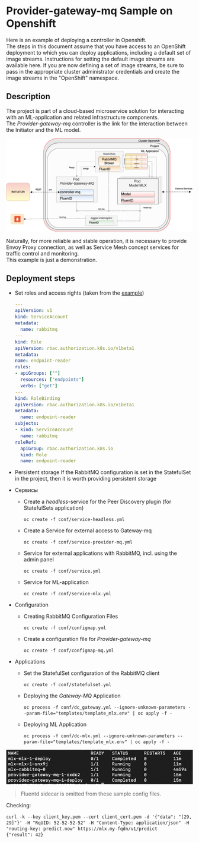 # Provider-gateway-mq Sample on Openshift

Here is an example of deploying a controller in Openshift.  
The steps in this document assume that you have access to an OpenShift deployment to which you can deploy applications, including a default set of image streams. Instructions for setting the default image streams are available here. If you are now defining a set of image streams, be sure to pass in the appropriate cluster administrator credentials and create the image streams in the "OpenShift" namespace.

## Description

The project is part of a cloud-based microservice solution for interacting with an ML-application and related infrastructure components.  
The *Provider-gateway-mq* controller is the link for the interaction between the Initiator and the ML model.

![Image alt](https://github.com/Laztrex/provider-gateway-mq/blob/main/docs/pics/sketch_gateway_mq.png)


Naturally, for more reliable and stable operation, it is necessary to provide Envoy Proxy connection, as well as Service Mesh concept services for traffic control and monitoring.  
This example is just a demonstration.

## Deployment steps

* Set roles and access rights (taken from the [example](https://kubernetes.io/docs/reference/access-authn-authz/rbac/))
  ~~~yaml
  ---
  apiVersion: v1
  kind: ServiceAccount
  metadata:
    name: rabbitmq
  ---
  kind: Role
  apiVersion: rbac.authorization.k8s.io/v1beta1
  metadata:
  name: endpoint-reader
  rules:
  - apiGroups: [""]
    resources: ["endpoints"]
    verbs: ["get"]
  ---
  kind: RoleBinding
  apiVersion: rbac.authorization.k8s.io/v1beta1
  metadata:
    name: endpoint-reader
  subjects:
  - kind: ServiceAccount
    name: rabbitmq
  roleRef:
    apiGroup: rbac.authorization.k8s.io
    kind: Role
    name: endpoint-reader
  ~~~
  
* Persistent storage
  If the RabbitMQ configuration is set in the StatefulSet in the project, then it is worth providing persistent storage
  
* Сервисы

  - Create a *headless*-service for the Peer Discovery plugin (for StatefulSets application)
    ~~~
    oc create -f conf/service-headless.yml
    ~~~
  - Create a Service for external access to Gateway-mq
    ~~~
    oc create -f conf/service-provider-mq.yml
    ~~~
  - Service for external applications with RabbitMQ, incl. using the admin panel
    ~~~
    oc create -f conf/service.yml
    ~~~
  - Service for ML-application
    ~~~
    oc create -f conf/service-mlx.yml
    ~~~

* Configuration
  
  - Creating RabbitMQ Configuration Files
    ~~~
    oc create -f conf/configmap.yml
    ~~~
    
  - Create a configuration file for *Provider-gateway-mq*
    ~~~
    oc create -f conf/configmap-mq.yml
    ~~~
  
* Applications
 
  - Set the StatefulSet configuration of the RabbitMQ client
    ~~~
    oc create -f conf/statefulset.yml
    ~~~

  - Deploying the *Gateway-MQ* Application
    ~~~
    oc process -f conf/dc_gateway.yml --ignore-unknown-parameters --param-file="templates/template_mlx.env" | oc apply -f -
    ~~~

  - Deploying ML Application
    ~~~
    oc process -f conf/dc-mlx.yml --ignore-unknown-parameters --param-file="templates/template_mlx.env" | oc apply -f -
    ~~~

![Image alt](https://github.com/Laztrex/provider-gateway-mq/blob/main/docs/pics/pods.png)

> Fluentd sidecar is omitted from these sample config files.

Checking:
~~~
curl -k --key client_key.pem --cert client_cert.pem -d '{"data": "[29, 29]"}' -H "RqUID: 52-52-52-52" -H "Content-Type: application/json" -H "routing-key: predict.now" https://mlx.my-fqdn/v1/predict
{"result": 42}
~~~
